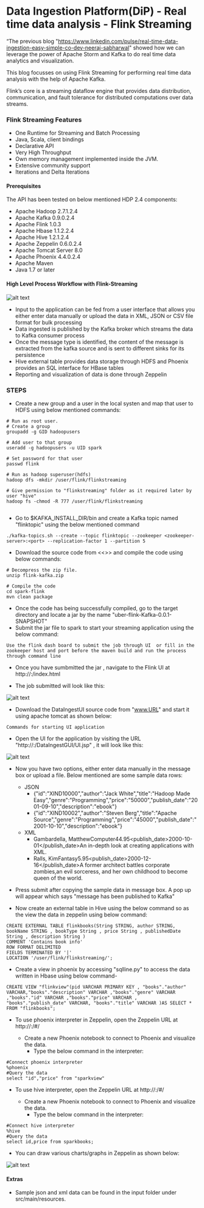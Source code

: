 # Data Ingestion Platform(DiP) - Real time data analysis - Flink Streaming

“The previous blog "https://www.linkedin.com/pulse/real-time-data-ingestion-easy-simple-co-dev-neeraj-sabharwal" showed how we can leverage the power of Apache Storm and Kafka to do real time data analytics and visualization.

This blog focusses on using Flink Streaming for performing real time data analysis with the help of Apache Kafka.

Flink’s core is a streaming dataflow engine that provides data distribution, communication, and fault tolerance for distributed computations over data streams.

### Flink Streaming Features

  - One Runtime for Streaming and Batch Processing
  - Java, Scala, client bindings
  - Declarative API
  - Very High Throughput 
  - Own memory management implemented inside the JVM.
  - Extensive community support
  - Iterations and Delta Iterations


#### Prerequisites
The API has been tested on below mentioned HDP 2.4 components:
- Apache Hadoop 2.7.1.2.4
- Apache Kafka 0.9.0.2.4	
- Apache Flink 1.0.3
- Apache Hbase 1.1.2.2.4
- Apache Hive 1.2.1.2.4
- Apache Zeppelin 0.6.0.2.4
- Apache Tomcat Server 8.0
- Apache Phoenix 4.4.0.2.4
- Apache Maven 
- Java 1.7 or later

#### High Level Process Workflow with Flink-Streaming

![alt text](https://github.com/XavientInformationSystems/Data-Ingestion-Platform/blob/master/dataingest-flink/src/main/resources/images/FlinkArchitecture.PNG "Logo Title Text 1") 

- Input to the application can be fed from a user interface that allows you either enter data manually or upload the data in XML, JSON or CSV file format for bulk processing
- Data ingested is published by the Kafka broker which streams the data to Kafka consumer process
- Once the message type is identified, the content of the message is extracted from the kafka source  and is sent to different sinks for its persistence 
- Hive external table provides data storage through HDFS and Phoenix provides an SQL interface for HBase tables
- Reporting and visualization  of data is done through Zeppelin

### STEPS
  - Create a new group and a user in the local systen and map that user to HDFS using below mentioned commands:
```
# Run as root user.
# Create a group
groupadd -g GID hadoopusers

# Add user to that group
useradd -g hadoopusers -u UID spark

# Set password for that user
passwd flink

# Run as hadoop superuser(hdfs)
hadoop dfs -mkdir /user/flink/flinkstreaming

# Give permission to "flinkstreaming" folder as it required later by user "hive"
hadoop fs -chmod -R 777 /user/flink/flinkstreaming


``` 


- Go to $KAFKA_INSTALL_DIR/bin and create a Kafka topic named "flinktopic" using the below mentioned command
```
./kafka-topics.sh --create --topic flinktopic --zookeeper <zookeeper-server>:<port> --replication-factor 1 --partition 5
```

- Download the source code from <<<TODO>>> and compile the code using below commands:

```
# Decompress the zip file.
unzip flink-kafka.zip

# Compile the code
cd spark-flink
mvn clean package
```

- Once the code has being successfully compiled, go to the target directory and locate a jar by the name "uber-flink-Kafka-0.0.1-SNAPSHOT"
- Submit the jar file to spark to start your streaming application using the below command:

```
Use the flink dash board to submit the job through UI  or fill in the zookeeper host and port before the maven build and run the process through command line

```

- Once you have sumbmitted the jar , navigate to the Flink UI at http://<spark-ui-server>:<port>/index.html

- The job submitted will look like this:

![alt text](https://github.com/XavientInformationSystems/Data-Ingestion-Platform/blob/master/dataingest-flink/src/main/resources/images/FlinkDashBoard.PNG "Logo Title Text 1") 

- Download the DataIngestUI source code from "www.URL" and start it using apache tomcat as shown below:

```
Commands for starting UI application
```

- Open the UI for the application by visiting the URL "http://<tomcat-server>:<port>/DataIngestGUI/UI.jsp" , it will look like this:

![alt text](https://github.com/XavientInformationSystems/Data-Ingestion-Platform/blob/master/dataingest-flink/src/main/resources/images/DataIngestUI.PNG "Logo Title Text 1") 

- Now you have two options, either enter data manually in the message box or upload a file. Below mentioned are some sample data rows:
    - JSON
        - {"id":"XIND10000","author":"Jack White","title":"Hadoop Made Easy","genre":"Programming","price":"50000","publish_date":"2001-09-10","description":"ebook"}
        - {"id":"XIND10002","author":"Steven Berg","title":"Apache Source","genre":"Programming","price":"45000","publish_date":"2001-10-10","description":"ebook"}
    - XML
       -    <catalog><book id="bk101"><author>Gambardella, Matthew</author><title>XML Developer's Guide</title><genre>Computer</genre><price>44.95</price><publish_date>2000-10-01</publish_date><description>An in-depth look at creating applications with XML.</description></book></catalog>
       -    <catalog><book id="bk102"><author>Ralls, Kim</author><title>Midnight Rain</title><genre>Fantasy</genre><price>5.95</price><publish_date>2000-12-16</publish_date><description>A former architect battles corporate zombies,an evil sorceress, and her own childhood to become queen of the world.</description></book></catalog>

-   Press submit after copying the sample data in message box. A pop up will appear which says "message has been published to Kafka"

- Now create an external table in Hive using the below command so as the view the data in zeppelin using below command:
    
```
CREATE EXTERNAL TABLE flinkbooks(String STRING, author STRING, bookName STRING , bookType String , price String , publishedDate String , description String )
COMMENT 'Contains book info'
ROW FORMAT DELIMITED
FIELDS TERMINATED BY '|'
LOCATION '/user/flink/flinkstreaming/';
```
- Create a view in phoenix by accessing "sqlline.py" to access the data written in Hbase using below command-

```
CREATE VIEW "flinkview"(pid VARCHAR PRIMARY KEY , "books"."author" VARCHAR,"books"."description" VARCHAR ,"books"."genre" VARCHAR ,"books"."id" VARCHAR ,"books"."price" VARCHAR , "books"."publish_date" VARCHAR, "books"."title" VARCHAR )AS SELECT * FROM "flinkbooks";
```
- To use phoenix interpreter in Zeppelin, open the Zeppelin URL at http://<zeppelin-server>:<port>/#/
    - Create a new Phoenix notebook to connect to Phoenix and visualize the data.
        - Type the below command in the interpreter:
```
#Connect phoenix interpreter
%phoenix
#Query the data
select "id","price" from "sparkview"
```

- To use hive interpreter, open the Zeppelin URL at http://<zeppelin-server>:<port>/#/
    -   Create a new Phoenix notebook to connect to Phoenix and visualize the data.
        -   Type the below command in the interpreter:
```
#Connect hive interpreter
%hive
#Query the data
select id,price from sparkbooks;
```

- You can draw various charts/graphs in Zeppelin as shown below:
 
![alt text](https://github.com/XavientInformationSystems/Data-Ingestion-Platform/blob/master/dataingest-flink/src/main/resources/images/ZeppelinView.PNG "Logo Title Text 1") 

#### Extras
- Sample json and xml data can be found in the input folder under src/main/resources.